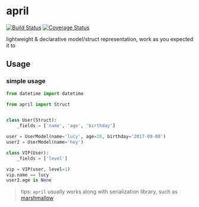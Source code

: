 # april

[![Build Status](https://travis-ci.org/cosven/april.svg?branch=master)](https://travis-ci.org/cosven/april)
[![Coverage Status](https://coveralls.io/repos/github/cosven/april/badge.svg?branch=master)](https://coveralls.io/github/cosven/april?branch=master)

lightweight & declarative model/struct representation, work as you expected it to

## Usage

### simple usage

```python
from datetime import datetime

from april import Struct


class User(Struct):
    _fields = ['name', 'age', 'birthday']

user = UserModel(name='lucy', age=20, birthday='2017-09-08')
user2 = UserModel(name='hey')

class VIP(User):
    _fields = ['level']

vip = VIP(user, level=1)
vip.name == lucy
user2.age is None
```


> tips: `april` usually works along with serialization library, such as [marshmallow](http://marshmallow.readthedocs.io/en/latest/quickstart.html#deserializing-to-objects)

